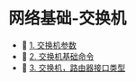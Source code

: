 # 网络基础-交换机

* 📄 [1. 交换机参数](网络基础-交换机/1.%20交换机参数.md)
* 📄 [2. 交换机基础命令](网络基础-交换机/2.%20交换机基础命令.md)
* 📄 [3. 交换机，路由器接口类型](网络基础-交换机/3.%20交换机，路由器接口类型.md)

‍

